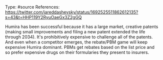Type: #source 
References:
https://twitter.com/jareddashevsky/status/1692525511862612135?s=43&t=HHP119Y2RyuOaeGx3Z2gGQ

Humira has been successful because it has a large market, creative patents (making small improvements and filing a new patent extended the life through 2034). It's prohibitively expensive to challenge all of the patents. And even when a competitor emerges, the rebate/PBM game will keep expensive Humira dominant. PBMs get rebates based on the list price and so prefer expensive drugs on their formularies they present to insurers.